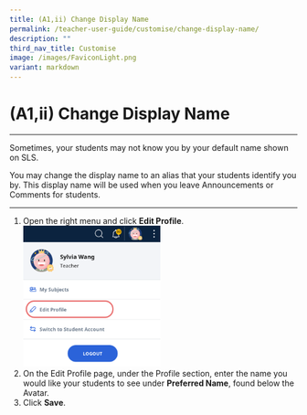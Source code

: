 ```yaml
---
title: (A1,ii) Change Display Name
permalink: /teacher-user-guide/customise/change-display-name/
description: ""
third_nav_title: Customise
image: /images/FaviconLight.png
variant: markdown
---
```

<h1>(A1,ii) Change Display Name</h1><hr>
<p>Sometimes, your students may not know you by your default name shown on SLS.</p>
<p>You may change the display name to an alias that your students identify you by. This display name will be used when you leave Announcements or Comments for students.</p>
<hr>
<ol>
  <li>Open the right menu and click <strong>Edit Profile</strong>.</li>
<img alt="Change Display Name" style="width: 50%;" src="/images/2Teacher/Cu-EditProfile.png"> 
 <li>On the Edit Profile page, under the Profile section, enter the name you would like your students to see under <strong>Preferred Name</strong>, found below the Avatar.</li>
  <li>Click <strong>Save</strong>.</li>
</ol>